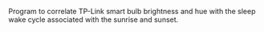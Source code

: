 Program to correlate TP-Link smart bulb brightness and hue with the sleep wake cycle associated with the sunrise and sunset.
